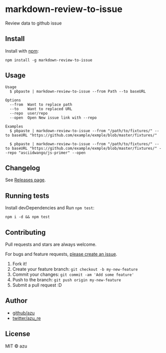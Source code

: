 # markdown-review-to-issue

Review data to github issue

## Install

Install with [npm](https://www.npmjs.com/):

    npm install -g markdown-review-to-issue

## Usage


    Usage
      $ pbpaste | markdown-review-to-issue --from Path --to baseURL

    Options
      --from  Want to replace path
      --to    Want to replaced URL
      --repo  user/repo
      --open  Open New issue link with --repo

    Examples
      $ pbpaste | markdown-review-to-issue --from "/path/to/fixtures/" --to baseURL "https://github.com/example/exmple/blob/master/fixtures/"
      
      $ pbpaste | markdown-review-to-issue --from "/path/to/fixtures/" --to baseURL "https://github.com/example/exmple/blob/master/fixtures/" --repo "asciidwango/js-primer" --open


## Changelog

See [Releases page](https://github.com/packges/markdown-review-to-issue/releases).

## Running tests

Install devDependencies and Run `npm test`:

    npm i -d && npm test

## Contributing

Pull requests and stars are always welcome.

For bugs and feature requests, [please create an issue](https://github.com/packges/markdown-review-to-issue/issues).

1. Fork it!
2. Create your feature branch: `git checkout -b my-new-feature`
3. Commit your changes: `git commit -am 'Add some feature'`
4. Push to the branch: `git push origin my-new-feature`
5. Submit a pull request :D

## Author

- [github/azu](https://github.com/azu)
- [twitter/azu_re](https://twitter.com/azu_re)

## License

MIT © azu
